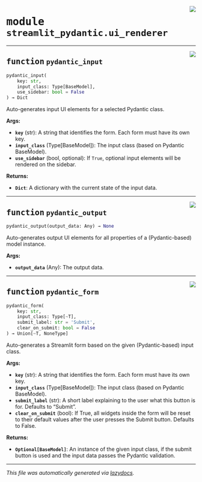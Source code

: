 <!-- markdownlint-disable -->

<a href="https://github.com/lukasmasuch/streamlit-pydantic/blob/main/src/streamlit_pydantic/ui_renderer.py#L0"><img align="right" style="float:right;" src="https://img.shields.io/badge/-source-cccccc?style=flat-square"></a>

# <kbd>module</kbd> `streamlit_pydantic.ui_renderer`





---

<a href="https://github.com/lukasmasuch/streamlit-pydantic/blob/main/src/streamlit_pydantic/ui_renderer.py#L838"><img align="right" style="float:right;" src="https://img.shields.io/badge/-source-cccccc?style=flat-square"></a>

## <kbd>function</kbd> `pydantic_input`

```python
pydantic_input(
    key: str,
    input_class: Type[BaseModel],
    use_sidebar: bool = False
) → Dict
```

Auto-generates input UI elements for a selected Pydantic class. 



**Args:**
 
 - <b>`key`</b> (str):  A string that identifies the form. Each form must have its own key. 
 - <b>`input_class`</b> (Type[BaseModel]):  The input class (based on Pydantic BaseModel). 
 - <b>`use_sidebar`</b> (bool, optional):  If `True`, optional input elements will be rendered on the sidebar. 



**Returns:**
 
 - <b>`Dict`</b>:  A dictionary with the current state of the input data. 


---

<a href="https://github.com/lukasmasuch/streamlit-pydantic/blob/main/src/streamlit_pydantic/ui_renderer.py#L857"><img align="right" style="float:right;" src="https://img.shields.io/badge/-source-cccccc?style=flat-square"></a>

## <kbd>function</kbd> `pydantic_output`

```python
pydantic_output(output_data: Any) → None
```

Auto-generates output UI elements for all properties of a (Pydantic-based) model instance. 



**Args:**
 
 - <b>`output_data`</b> (Any):  The output data. 


---

<a href="https://github.com/lukasmasuch/streamlit-pydantic/blob/main/src/streamlit_pydantic/ui_renderer.py#L871"><img align="right" style="float:right;" src="https://img.shields.io/badge/-source-cccccc?style=flat-square"></a>

## <kbd>function</kbd> `pydantic_form`

```python
pydantic_form(
    key: str,
    input_class: Type[~T],
    submit_label: str = 'Submit',
    clear_on_submit: bool = False
) → Union[~T, NoneType]
```

Auto-generates a Streamlit form based on the given (Pydantic-based) input class. 



**Args:**
 
 - <b>`key`</b> (str):  A string that identifies the form. Each form must have its own key. 
 - <b>`input_class`</b> (Type[BaseModel]):  The input class (based on Pydantic BaseModel). 
 - <b>`submit_label`</b> (str):  A short label explaining to the user what this button is for. Defaults to “Submit”. 
 - <b>`clear_on_submit`</b> (bool):  If True, all widgets inside the form will be reset to their default values after the user presses the Submit button. Defaults to False. 



**Returns:**
 
 - <b>`Optional[BaseModel]`</b>:  An instance of the given input class,  if the submit button is used and the input data passes the Pydantic validation. 




---

_This file was automatically generated via [lazydocs](https://github.com/ml-tooling/lazydocs)._
